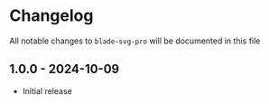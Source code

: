 # Changelog

All notable changes to `blade-svg-pro` will be documented in this file

## 1.0.0 - 2024-10-09

- Initial release
